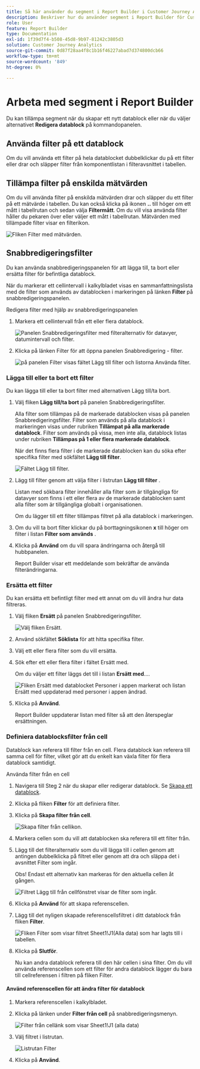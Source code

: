 ```yaml
---
title: Så här använder du segment i Report Builder i Customer Journey Analytics
description: Beskriver hur du använder segment i Report Builder för Customer Journey Analytics
role: User
feature: Report Builder
type: Documentation
exl-id: 1f39d7f4-b508-45d8-9b97-81242c3805d3
solution: Customer Journey Analytics
source-git-commit: 0d87f28aa4f8c1b16f46227abad7d374800dcb66
workflow-type: tm+mt
source-wordcount: '849'
ht-degree: 0%

---
```


# Arbeta med segment i Report Builder

Du kan tillämpa segment när du skapar ett nytt datablock eller när du väljer alternativet **Redigera datablock** på kommandopanelen.

## Använda filter på ett datablock

Om du vill använda ett filter på hela datablocket dubbelklickar du på ett filter eller drar och släpper filter från komponentlistan i filteravsnittet i tabellen.

## Tillämpa filter på enskilda mätvärden

Om du vill använda filter på enskilda mätvärden drar och släpper du ett filter på ett mätvärde i tabellen. Du kan också klicka på ikonen **..** till höger om ett mått i tabellrutan och sedan välja **Filtermått**. Om du vill visa använda filter håller du pekaren över eller väljer ett mått i tabellrutan. Mätvärden med tillämpade filter visar en filterikon.

![Fliken Filter med mätvärden.](./assets/filter_by.png)

## Snabbredigeringsfilter

Du kan använda snabbredigeringspanelen för att lägga till, ta bort eller ersätta filter för befintliga datablock.

När du markerar ett cellintervall i kalkylbladet visas en sammanfattningslista med de filter som används av datablocken i markeringen på länken **Filter** på snabbredigeringspanelen.

Redigera filter med hjälp av snabbredigeringspanelen

1. Markera ett cellintervall från ett eller flera datablock.

   ![Panelen Snabbredigeringsfilter med filteralternativ för datavyer, datumintervall och filter.](./assets/select_multiple_dbs.png)

1. Klicka på länken Filter för att öppna panelen Snabbredigering - filter.

   ![på panelen Filter visas fältet Lägg till filter och listorna Använda filter.](./assets/quick_edit_filters.png)

### Lägga till eller ta bort ett filter

Du kan lägga till eller ta bort filter med alternativen Lägg till/ta bort.

1. Välj fliken **Lägg till/ta bort** på panelen Snabbredigeringsfilter.

   Alla filter som tillämpas på de markerade datablocken visas på panelen Snabbredigeringsfilter. Filter som används på alla datablock i markeringen visas under rubriken **Tillämpat på alla markerade datablock**. Filter som används på vissa, men inte alla, datablock listas under rubriken **Tillämpas på 1 eller flera markerade datablock**.

   När det finns flera filter i de markerade datablocken kan du söka efter specifika filter med sökfältet **Lägg till filter**.

   ![Fältet Lägg till filter.](./assets/add_filter.png)

1. Lägg till filter genom att välja filter i listrutan **Lägg till filter** .

   Listan med sökbara filter innehåller alla filter som är tillgängliga för datavyer som finns i ett eller flera av de markerade datablocken samt alla filter som är tillgängliga globalt i organisationen.

   Om du lägger till ett filter tillämpas filtret på alla datablock i markeringen.

1. Om du vill ta bort filter klickar du på borttagningsikonen **x** till höger om filter i listan **Filter som används** .

1. Klicka på **Använd** om du vill spara ändringarna och återgå till hubbpanelen.

   Report Builder visar ett meddelande som bekräftar de använda filterändringarna.

### Ersätta ett filter

Du kan ersätta ett befintligt filter med ett annat om du vill ändra hur data filtreras.

1. Välj fliken **Ersätt** på panelen Snabbredigeringsfilter.

   ![Välj fliken Ersätt.](./assets/replace_filter.png)

1. Använd sökfältet **Söklista** för att hitta specifika filter.

1. Välj ett eller flera filter som du vill ersätta.

1. Sök efter ett eller flera filter i fältet Ersätt med.

   Om du väljer ett filter läggs det till i listan **Ersätt med**....

   ![Fliken Ersätt med datablocket Personer i appen markerat och listan Ersätt med uppdaterad med personer i appen ändrad.](./assets/replace_screen_new.png)

1. Klicka på **Använd**.

   Report Builder uppdaterar listan med filter så att den återspeglar ersättningen.

### Definiera datablocksfilter från cell

Datablock kan referera till filter från en cell. Flera datablock kan referera till samma cell för filter, vilket gör att du enkelt kan växla filter för flera datablock samtidigt.

Använda filter från en cell

1. Navigera till Steg 2 när du skapar eller redigerar datablock. Se [Skapa ett datablock](./create-a-data-block.md).
1. Klicka på fliken **Filter** för att definiera filter.
1. Klicka på **Skapa filter från cell**.

   ![Skapa filter från cellikon.](./assets/create-filter-from-cell.png)

1. Markera cellen som du vill att datablocken ska referera till ett filter från.

1. Lägg till det filteralternativ som du vill lägga till i cellen genom att antingen dubbelklicka på filtret eller genom att dra och släppa det i avsnittet Filter som ingår.

   Obs! Endast ett alternativ kan markeras för den aktuella cellen åt gången.

   ![Filtret Lägg till från cellfönstret visar de filter som ingår.](./assets/select-filters.png)

1. Klicka på **Använd** för att skapa referenscellen.

1. Lägg till det nyligen skapade referenscellsfiltret i ditt datablock från fliken **Filter**.

   ![Fliken Filter som visar filtret Sheet1!J1(Alla data) som har lagts till i tabellen.](./assets/reference-cell-filter.png)

1. Klicka på **Slutför**.

   Nu kan andra datablock referera till den här cellen i sina filter. Om du vill använda referenscellen som ett filter för andra datablock lägger du bara till cellreferensen i filtren på fliken Filter.

#### Använd referenscellen för att ändra filter för datablock

1. Markera referenscellen i kalkylbladet.

1. Klicka på länken under **Filter från cell** på snabbredigeringsmenyn.

   ![Filter från cellänk som visar Sheet1!J1 (alla data)](./assets/filters-from-cell-link.png)

1. Välj filtret i listrutan.

   ![Listrutan Filter](./assets/filter-drop-down.png)

1. Klicka på **Använd**.
